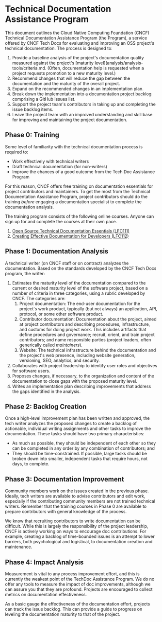 # Technical Documentation Assistance Program

This document outlines the Cloud Native Computing Foundation (CNCF) Technical Documentation Assistance Program (the Program), a service offered by CNCF Tech Docs for evaluating and improving an OSS project's technical documentation. The process is designed to:

1. Provide a baseline analysis of the project's documentation quality measured against the project's [maturity level](analysis/analysis-tools/criteria.md. (Often, documentation help is requested when a project requests promotion to a new maturity level.)
1. Recommend changes that will reduce the gap between the documentation and the maturity of the overall project.
1. Expand on the recommended changes in an implementation plan.
1. Break down the implementation into a documentation project backlog comprising a GitHub Issues list.
1. Support the project team's contributors in taking up and completing the issue backlog items.
1. Leave the project team with an improved understanding and skill base for improving and maintaining the project documentation.

## Phase 0: Training

Some level of familiarity with the technical documentation process is required to:

- Work effectively with technical writers
- Draft technical documentation (for non-writers)
- Improve the chances of a good outcome from the Tech Doc Assistance Program

For this reason, CNCF offers free training on documentation essentials for project contributors and maintainers. To get the most from the Technical Documentation Assistance Program, project contributors should do the training *before* engaging a documentation specialist to complete the documentation analysis.

The training program consists of the following online courses. Anyone can sign up for and complete the courses at their own pace.

1. [Open Source Technical Documentation Essentials (LFC111)](https://training.linuxfoundation.org/training/open-source-technical-documentation-essentials-lfc111/)
1. [Creating Effective Documentation for Developers (LFC112)](https://training.linuxfoundation.org/training/creating-effective-documentation-for-developers-lfc112/)

## Phase 1: Documentation Analysis

A technical writer (on CNCF staff or on contract) analyzes the documentation. Based on the standards developed by the CNCF Tech Docs program, the writer:

1. Estimates the maturity level of the documentation compared to the current or desired maturity level of the software project, based on a number of criteria in three categories, using a rubric developed by CNCF. The categories are:
    1. Project documentation: The end-user documentation for the project's work product, typically (but not always) an application, API, protocol, or some other software product.
    1. Contributor documentation: Documentation about the project, aimed at project contributors and describing procedures, infrastructure, and customs for doing project work. This includes artifacts that define procedures and governance; recruit, orient, and train project contributors; and name responsible parties (project leaders, often generically called *maintainers*).
    1. Website: The technical infrastructure behind the documentation and the project's web presence, including website generation, versioning, SEO, analytics, and security.
1. Collaborates with project leadership to identify user roles and objectives for software users. 
1. Proposes changes, if necessary, to the organization and content of the documentation to close gaps with the proposed maturity level.
1. Writes an implementation plan describing improvements that address the gaps identified in the analysis.

## Phase 2: Backlog Creation

Once a high-level improvement plan has been written and approved, the tech writer analyzes the proposed changes to create a backlog of actionable, individual writing assignments and other tasks to improve the documentation. These tasks should have two primary characteristics:
- As much as possible, they should be independent of each other so they can be completed in any order by any combination of contributors; and
- They should be time-constrained. If possible, large tasks should be broken down into smaller, independent tasks that require hours, not days, to complete.

## Phase 3: Documentation Improvement

Community members work on the issues created in the previous phase. Ideally, tech writers are available to advise contributors and edit work, especially if the contributing community members are not trained technical writers. Remember that the training courses in Phase 0 are available to prepare contributors with general knowledge of the process.

We know that recruiting contributors to write documentation can be difficult. While this is largely the responsibility of the project leadership, CNCF is actively working on ways to encourage doc contributions. For example, creating a backlog of time-bounded issues is an attempt to lower barriers, both psychological and logistical, to documentation creation and maintenance. 

## Phase 4: Impact Analysis

Measurement is vital to any process improvement effort, and this is currently the weakest point of the TechDoc Assistance Program. We do no offer any tools to measure the impact of doc improvements, although we can assure you that they are profound. Projects are encouraged to collect metrics on documentation effectiveness. 

As a basic gauge the effectiveness of the documentation effort, projects can track the issue backlog. This can provide a guide to progress on leveling the documentation maturity to that of the project.
